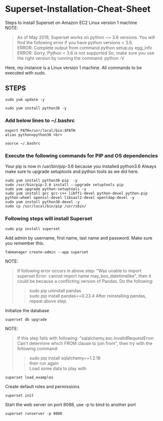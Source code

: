 # Superset-Installation-Cheat-Sheet
Steps to install Superset on Amazon EC2 Linux version 1 machine <br>
NOTE:
>As of May 2019, Superset works on python ~= 3.6 versions. You will find the following error if you have python versions < 3.6.<br>
>ERROR: Complete output from command python setup.py egg_info <br>
>ERROR: Sorry, Python < 3.6 is not supported
>So, make sure you use the right version by running the command: python -V

Here, my instance is a Linux version 1 machine. All commands to be executed with sudo.


## STEPS
```
sudo yum update -y
```
```
sudo yum install python36 -y
```

### Add below lines to ~/.bashrc
```
export PATH=/usr/local/bin:$PATH
alias python=python36 <br>
```
```
source ~/.bashrc
```
### Execute the following commands for PIP and OS dependencies
Your pip is now in /usr/bin/pip-3.6 because you installed python3.6
Always make sure to upgrade setuptools and python tools as we did here.
```
sudo yum install python36-pip  -y 
sudo /usr/bin/pip-3.6 install --upgrade setuptools pip 
sudo yum upgrade python-setuptools -y 
sudo yum install gcc gcc-c++ libffi-devel python-devel python-pip python-wheel openssl-devel libsasl2-devel openldap-devel -y 
sudo yum install python36-devel -y 
sudo cp /usr/local/bin/pip /usr/sbin/ 
```
### Following steps will install Superset
```
sudo pip install superset
```
Add admin by username, first name, last name and password. Make sure you remember this. <br>
```
fabmanager create-admin --app superset
```

NOTE:
>If following error occurs in above step: "Was unable to import superset Error: cannot import name may_box_datetimelike", then it could be because a conflicting version of Pandas. Do the following:
>>sudo pip uninstall pandas <br>
>>sudo pip install pandas==0.23.4
>After reinstalling pandas, repeat above step.<br>

Initialize the database
```
superset db upgrade
```
NOTE:
>If this step fails with following: "sqlalchemy.exc.InvalidRequestError: Can't determine which FROM clause to join from", then try with the following command:<br>
>>sudo pip install sqlalchemy==1.2.18<br>
>then run again<br>
Load some data to play with
```
superset load_examples
```
Create default roles and permissions
```
superset init
```
Start the web server on port 8088, use -p to bind to another port
```
superset runserver -p 8080
```














